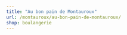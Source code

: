 ```yaml
---
title: "Au bon pain de Montauroux"
url: /montauroux/au-bon-pain-de-montauroux/
shop: boulangerie
---
```

